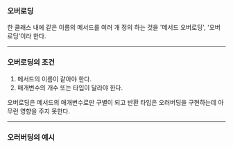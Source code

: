 ### 오버로딩

한 클래스 내에 같은 이름의 메서드를 여러 개 정의 하는 것을 '메서드 오버로딩', '오버로딩'이라 한다.

---

### 오버로딩의 조건

1. 메서드의 이름이 같아야 한다.
2. 매개변수의 개수 또는 타입이 달라야 한다.

오버로딩은 메서드의 매개변수로만 구별이 되고 반환 타입은 오러버딩을 구현하는데 아무런 영향을 주지 못한다.

---

### 오러버딩의 예시
